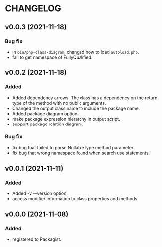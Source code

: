 # CHANGELOG

## v0.0.3 (2021-11-18)

### Bug fix

 * in `bin/php-class-diagram`, changed how to load `autoload.php`.
 * fail to get namespace of FullyQualified.

## v0.0.2 (2021-11-18)

### Added

 * Added dependency arrows. The class has a dependency on the return type of the method with no public arguments.
 * Changed the output class name to include the package name.
 * Added package diagram option.
 * make package expression hierarchy in output script.
 * support package relation diagram.

### Bug fix

 * fix bug that failed to parse NullableType method parameter.
 * fix bug that wrong namespace found when search use statements.

## v0.0.1 (2021-11-11)

### Added

 * Added -v --version option.
 * access modifier information to class properties and methods.

## v0.0.0 (2021-11-08)

### Added

 * registered to Packagist.

